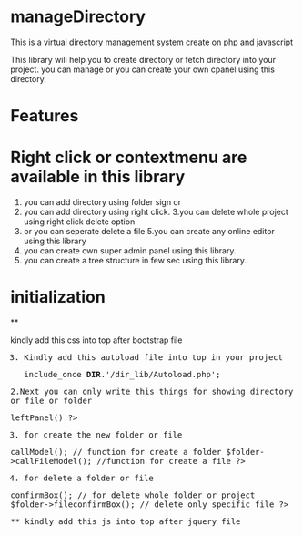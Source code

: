 # manageDirectory
This is a virtual directory management system create on php and javascript

This library will help you to create directory or fetch directory into your project.
you can manage or you can create your own cpanel using this directory.
# Features
# Right click or contextmenu are available in this library
1. you can add directory using folder sign or
2. you can add directory using right click.
3.you can delete whole project using right click delete option
4. or you can seperate delete a file
5.you can create any online editor using this library
6. you can create own super admin panel using this library.
7. you can create a tree structure in few sec using this library.

# initialization
**
<p>kindly add this css into top after bootstrap file</p>
<samp>
  <link rel="stylesheet" href="<?= baseUrl ?>/dir_lib/css/style.css">
  <link rel="stylesheet" href="<?= baseUrl ?>/dir_lib/css/context.css">

3. Kindly add this autoload file into top in your project
    
   include_once __DIR__.'/dir_lib/Autoload.php';
  
2.Next you can only write this things for showing directory or file or folder

  <?php
  
    $folder->leftPanel()
    
  ?>
  
3. for create the new folder or file 

  <?php
  
     $folder->callModel(); // function for create a folder
     
     $folder->callFileModel(); //function for create a file
  ?>
  
  4. for delete a folder or file 
  
  <?php
  
    $folder->confirmBox(); // for delete whole folder or project
    
    $folder->fileconfirmBox(); // delete only specific file
  ?>

** kindly add this js into top after jquery file

<script src="<?= baseUrl ?>/dir_lib/js/foldertree.js"></script></samp>
